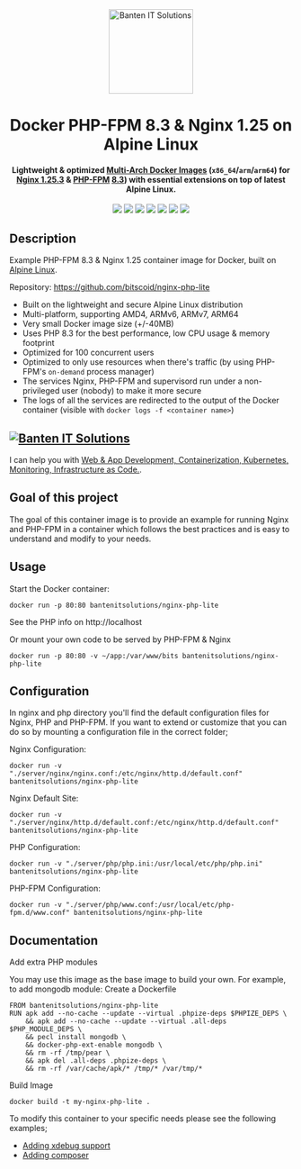 <div>
  <div align="center">
    <a href="https://bits.co.id">
      <img
        alt="Banten IT Solutions"
        src="https://bits.co.id/wp-content/uploads/Logo.png"
        width="150">
    </a>
  </div>

  <h1 align="center">Docker PHP-FPM 8.3 & Nginx 1.25 on Alpine Linux</h1>

  <h4 align="center">
    Lightweight & optimized <a href="https://www.docker.com/blog/how-to-rapidly-build-multi-architecture-images-with-buildx/">Multi-Arch Docker Images</a> (<code>x86_64</code>/<code>arm</code>/<code>arm64</code>) for <a href="http://nginx.org/en/CHANGES">Nginx 1.25.3</a> & <a href="https://www.php.net/manual/en/install.fpm.php">PHP-FPM</a> <a href="https://www.php.net/ChangeLog-8.php#PHP_8_3">8.3</a>) with essential extensions on top of latest Alpine Linux.
  </h4>

  <div align="center">
    <a href="https://hub.docker.com/r/bantenitsolutions/nginx-php-lite/" title="MariaDB Lite"><img src="https://img.shields.io/docker/pulls/bantenitsolutions/nginx-php-lite.svg"></a> 
    <a href="https://hub.docker.com/r/bantenitsolutions/nginx-php-lite/" title="Docker Image Version (tag latest semver)"><img src="https://img.shields.io/docker/v/bantenitsolutions/nginx-php-lite/4.0"></a> 
    <a href="https://hub.docker.com/r/bantenitsolutions/nginx-php-lite/tags" title="Docker Image Size (tag)"><img src="https://img.shields.io/docker/image-size/bantenitsolutions/nginx-php-lite/4.0"></a> 
    <a href="https://hub.docker.com/r/bantenitsolutions/nginx-php-lite/" title="Nginx 1.25.3"><img src="https://img.shields.io/badge/nginx-1.25.3-brightgreen.svg"></a> 
    <a href="https://hub.docker.com/r/bantenitsolutions/nginx-php-lite/" title="PHP 8.3"><img src="https://img.shields.io/badge/php-8.3-brightgreen.svg"></a> 
    <a href="https://github.com/bitscoid/nginx-php-lite/actions/workflows/build.yml" title="Docker Test Image"><img src="https://github.com/bitscoid/nginx-php-lite/actions/workflows/build.yml/badge.svg?branch=master"></a> 
    <a href="https://bits.co.id" title="License MIT"><img src="https://img.shields.io/badge/license-MIT-blue.svg"></a> 
  </div>
</div>


## Description

Example PHP-FPM 8.3 & Nginx 1.25 container image for Docker, built on [Alpine Linux](https://www.alpinelinux.org/).

Repository: https://github.com/bitscoid/nginx-php-lite

* Built on the lightweight and secure Alpine Linux distribution
* Multi-platform, supporting AMD4, ARMv6, ARMv7, ARM64
* Very small Docker image size (+/-40MB)
* Uses PHP 8.3 for the best performance, low CPU usage & memory footprint
* Optimized for 100 concurrent users
* Optimized to only use resources when there's traffic (by using PHP-FPM's `on-demand` process manager)
* The services Nginx, PHP-FPM and supervisord run under a non-privileged user (nobody) to make it more secure
* The logs of all the services are redirected to the output of the Docker container (visible with `docker logs -f <container name>`)

## [![Banten IT Solutions](https://bits.co.id/wp-content/uploads/Logo.png)](https://bits.co.id)
I can help you with [Web & App Development, Containerization, Kubernetes, Monitoring, Infrastructure as Code.](https://bits.co.id).

## Goal of this project
The goal of this container image is to provide an example for running Nginx and PHP-FPM in a container which follows
the best practices and is easy to understand and modify to your needs.

## Usage

Start the Docker container:

    docker run -p 80:80 bantenitsolutions/nginx-php-lite

See the PHP info on http://localhost

Or mount your own code to be served by PHP-FPM & Nginx

    docker run -p 80:80 -v ~/app:/var/www/bits bantenitsolutions/nginx-php-lite

## Configuration
In nginx and php directory you'll find the default configuration files for Nginx, PHP and PHP-FPM.
If you want to extend or customize that you can do so by mounting a configuration file in the correct folder;

Nginx Configuration:

    docker run -v "./server/nginx/nginx.conf:/etc/nginx/http.d/default.conf" bantenitsolutions/nginx-php-lite

Nginx Default Site:

    docker run -v "./server/nginx/http.d/default.conf:/etc/nginx/http.d/default.conf" bantenitsolutions/nginx-php-lite

PHP Configuration:

    docker run -v "./server/php/php.ini:/usr/local/etc/php/php.ini" bantenitsolutions/nginx-php-lite

PHP-FPM Configuration:

    docker run -v "./server/php/www.conf:/usr/local/etc/php-fpm.d/www.conf" bantenitsolutions/nginx-php-lite

## Documentation
Add extra PHP modules

You may use this image as the base image to build your own. For example, to add mongodb module:
Create a Dockerfile

    FROM bantenitsolutions/nginx-php-lite
    RUN apk add --no-cache --update --virtual .phpize-deps $PHPIZE_DEPS \
        && apk add --no-cache --update --virtual .all-deps $PHP_MODULE_DEPS \
        && pecl install mongodb \
        && docker-php-ext-enable mongodb \
        && rm -rf /tmp/pear \
        && apk del .all-deps .phpize-deps \
        && rm -rf /var/cache/apk/* /tmp/* /var/tmp/*

Build Image

    docker build -t my-nginx-php-lite .

To modify this container to your specific needs please see the following examples;

* [Adding xdebug support](https://github.com/bitscoid/nginx-php-lite/blob/master/docs/xdebug.md)
* [Adding composer](https://github.com/bitscoid/nginx-php-lite/blob/master/docs/composer.md)
